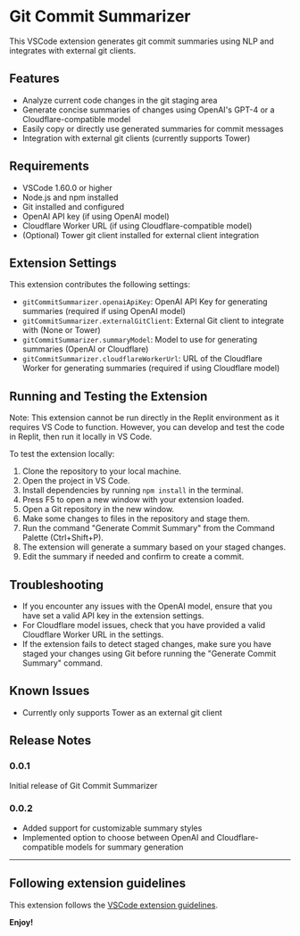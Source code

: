 # Git Commit Summarizer

This VSCode extension generates git commit summaries using NLP and integrates with external git clients.

## Features

- Analyze current code changes in the git staging area
- Generate concise summaries of changes using OpenAI's GPT-4 or a Cloudflare-compatible model
- Easily copy or directly use generated summaries for commit messages
- Integration with external git clients (currently supports Tower)

## Requirements

- VSCode 1.60.0 or higher
- Node.js and npm installed
- Git installed and configured
- OpenAI API key (if using OpenAI model)
- Cloudflare Worker URL (if using Cloudflare-compatible model)
- (Optional) Tower git client installed for external client integration

## Extension Settings

This extension contributes the following settings:

* `gitCommitSummarizer.openaiApiKey`: OpenAI API Key for generating summaries (required if using OpenAI model)
* `gitCommitSummarizer.externalGitClient`: External Git client to integrate with (None or Tower)
* `gitCommitSummarizer.summaryModel`: Model to use for generating summaries (OpenAI or Cloudflare)
* `gitCommitSummarizer.cloudflareWorkerUrl`: URL of the Cloudflare Worker for generating summaries (required if using Cloudflare model)

## Running and Testing the Extension

Note: This extension cannot be run directly in the Replit environment as it requires VS Code to function. However, you can develop and test the code in Replit, then run it locally in VS Code.

To test the extension locally:

1. Clone the repository to your local machine.
2. Open the project in VS Code.
3. Install dependencies by running `npm install` in the terminal.
4. Press F5 to open a new window with your extension loaded.
5. Open a Git repository in the new window.
6. Make some changes to files in the repository and stage them.
7. Run the command "Generate Commit Summary" from the Command Palette (Ctrl+Shift+P).
8. The extension will generate a summary based on your staged changes.
9. Edit the summary if needed and confirm to create a commit.

## Troubleshooting

- If you encounter any issues with the OpenAI model, ensure that you have set a valid API key in the extension settings.
- For Cloudflare model issues, check that you have provided a valid Cloudflare Worker URL in the settings.
- If the extension fails to detect staged changes, make sure you have staged your changes using Git before running the "Generate Commit Summary" command.

## Known Issues

- Currently only supports Tower as an external git client

## Release Notes

### 0.0.1

Initial release of Git Commit Summarizer

### 0.0.2

- Added support for customizable summary styles
- Implemented option to choose between OpenAI and Cloudflare-compatible models for summary generation

---

## Following extension guidelines

This extension follows the [VSCode extension guidelines](https://code.visualstudio.com/api/references/extension-guidelines).

**Enjoy!**
